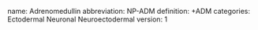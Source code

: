 name: Adrenomedullin
abbreviation: NP-ADM
definition: +ADM
categories: Ectodermal Neuronal Neuroectodermal
version: 1

